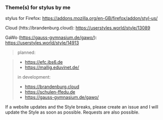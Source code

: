 ### Theme(s) for stylus by me

stylus for Firefox: https://addons.mozilla.org/en-GB/firefox/addon/styl-us/

Cloud (htts://brandenburg.cloud):
https://userstyles.world/style/13089

GaWo (https://gauss-gymnasium.de/gawo/):
https://userstyles.world/style/14913
> planned:

>  - https://efc.ibs6.de
>  - https://mallig.eduvinet.de/
>
> in development:
>  - https://brandenburg.cloud
>  - https://schulen-ffedu.de
>  - https://gauss-gymnasium.de/gawo/

If a website updates and the Style breaks, please create an issue and I will update the Style as soon as possible. 
Requests are also possible.
